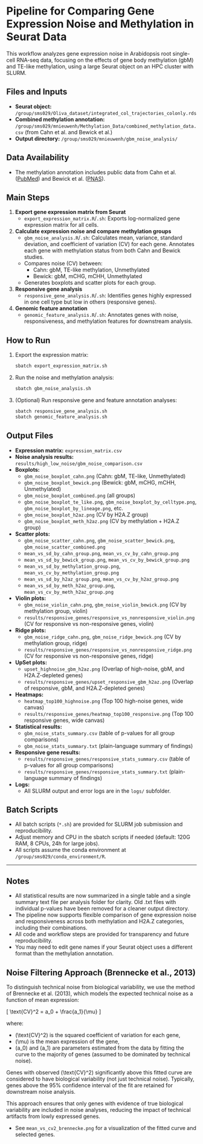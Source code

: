 # Pipeline for Comparing Gene Expression Noise and Methylation in Seurat Data

This workflow analyzes gene expression noise in Arabidopsis root single-cell RNA-seq data, focusing on the effects of gene body methylation (gbM) and TE-like methylation, using a large Seurat object on an HPC cluster with SLURM.

## Files and Inputs
- **Seurat object:** `/group/sms029/Oliva_dataset/integrated_col_trajectories_colonly.rds`
- **Combined methylation annotation:** `/group/sms029/mnieuwenh/Methylation_Data/combined_methylation_data.csv` (from Cahn et al. and Bewick et al.)
- **Output directory:** `/group/sms029/mnieuwenh/gbm_noise_analysis/`

## Data Availability
- The methylation annotation includes public data from Cahn et al. ([PubMed](https://pubmed.ncbi.nlm.nih.gov/39632087/)) and Bewick et al. ([PNAS](https://www.pnas.org/doi/10.1073/pnas.1604666113)).

## Main Steps
1. **Export gene expression matrix from Seurat**
   - `export_expression_matrix.R`/`.sh`: Exports log-normalized gene expression matrix for all cells.
2. **Calculate expression noise and compare methylation groups**
   - `gbm_noise_analysis.R`/`.sh`: Calculates mean, variance, standard deviation, and coefficient of variation (CV) for each gene. Annotates each gene with methylation status from both Cahn and Bewick studies.
   - Compares noise (CV) between:
     - Cahn: gbM, TE-like methylation, Unmethylated
     - Bewick: gbM, mCHG, mCHH, Unmethylated
   - Generates boxplots and scatter plots for each group.
3. **Responsive gene analysis**
   - `responsive_gene_analysis.R`/`.sh`: Identifies genes highly expressed in one cell type but low in others (responsive genes).
4. **Genomic feature annotation**
   - `genomic_feature_analysis.R`/`.sh`: Annotates genes with noise, responsiveness, and methylation features for downstream analysis.

## How to Run
1. Export the expression matrix:
   ```sh
   sbatch export_expression_matrix.sh
   ```
2. Run the noise and methylation analysis:
   ```sh
   sbatch gbm_noise_analysis.sh
   ```
3. (Optional) Run responsive gene and feature annotation analyses:
   ```sh
   sbatch responsive_gene_analysis.sh
   sbatch genomic_feature_analysis.sh
   ```

## Output Files
- **Expression matrix:** `expression_matrix.csv`
- **Noise analysis results:** `results/high_low_noise/gbm_noise_comparison.csv`
- **Boxplots:**
  - `gbm_noise_boxplot_cahn.png` (Cahn: gbM, TE-like, Unmethylated)
  - `gbm_noise_boxplot_bewick.png` (Bewick: gbM, mCHG, mCHH, Unmethylated)
  - `gbm_noise_boxplot_combined.png` (all groups)
  - `gbm_noise_boxplot_te_like.png`, `gbm_noise_boxplot_by_celltype.png`, `gbm_noise_boxplot_by_lineage.png`, etc.
  - `gbm_noise_boxplot_h2az.png` (CV by H2A.Z group)
  - `gbm_noise_boxplot_meth_h2az.png` (CV by methylation + H2A.Z group)
- **Scatter plots:**
  - `gbm_noise_scatter_cahn.png`, `gbm_noise_scatter_bewick.png`, `gbm_noise_scatter_combined.png`
  - `mean_vs_sd_by_cahn_group.png`, `mean_vs_cv_by_cahn_group.png`
  - `mean_vs_sd_by_bewick_group.png`, `mean_vs_cv_by_bewick_group.png`
  - `mean_vs_sd_by_methylation_group.png`, `mean_vs_cv_by_methylation_group.png`
  - `mean_vs_sd_by_h2az_group.png`, `mean_vs_cv_by_h2az_group.png`
  - `mean_vs_sd_by_meth_h2az_group.png`, `mean_vs_cv_by_meth_h2az_group.png`
- **Violin plots:**
  - `gbm_noise_violin_cahn.png`, `gbm_noise_violin_bewick.png` (CV by methylation group, violin)
  - `results/responsive_genes/responsive_vs_nonresponsive_violin.png` (CV for responsive vs non-responsive genes, violin)
- **Ridge plots:**
  - `gbm_noise_ridge_cahn.png`, `gbm_noise_ridge_bewick.png` (CV by methylation group, ridge)
  - `results/responsive_genes/responsive_vs_nonresponsive_ridge.png` (CV for responsive vs non-responsive genes, ridge)
- **UpSet plots:**
  - `upset_highnoise_gbm_h2az.png` (Overlap of high-noise, gbM, and H2A.Z-depleted genes)
  - `results/responsive_genes/upset_responsive_gbm_h2az.png` (Overlap of responsive, gbM, and H2A.Z-depleted genes)
- **Heatmaps:**
  - `heatmap_top100_highnoise.png` (Top 100 high-noise genes, wide canvas)
  - `results/responsive_genes/heatmap_top100_responsive.png` (Top 100 responsive genes, wide canvas)
- **Statistical results:**
  - `gbm_noise_stats_summary.csv` (table of p-values for all group comparisons)
  - `gbm_noise_stats_summary.txt` (plain-language summary of findings)
- **Responsive gene results:**
  - `results/responsive_genes/responsive_stats_summary.csv` (table of p-values for all group comparisons)
  - `results/responsive_genes/responsive_stats_summary.txt` (plain-language summary of findings)
- **Logs:**
  - All SLURM output and error logs are in the `logs/` subfolder.

## Batch Scripts
- All batch scripts (`*.sh`) are provided for SLURM job submission and reproducibility.
- Adjust memory and CPU in the sbatch scripts if needed (default: 120G RAM, 8 CPUs, 24h for large jobs).
- All scripts assume the conda environment at `/group/sms029/conda_environment/R`.

---

## Notes
- All statistical results are now summarized in a single table and a single summary text file per analysis folder for clarity. Old .txt files with individual p-values have been removed for a cleaner output directory.
- The pipeline now supports flexible comparison of gene expression noise and responsiveness across both methylation and H2A.Z categories, including their combinations.
- All code and workflow steps are provided for transparency and future reproducibility.
- You may need to edit gene names if your Seurat object uses a different format than the methylation annotation.

## Noise Filtering Approach (Brennecke et al., 2013)
To distinguish technical noise from biological variability, we use the method of Brennecke et al. (2013), which models the expected technical noise as a function of mean expression:

\[
\text{CV}^2 = a_0 + \frac{a_1}{\mu}
\]

where:
- \(\text{CV}^2\) is the squared coefficient of variation for each gene,
- \(\mu\) is the mean expression of the gene,
- \(a_0\) and \(a_1\) are parameters estimated from the data by fitting the curve to the majority of genes (assumed to be dominated by technical noise).

Genes with observed \(\text{CV}^2\) significantly above this fitted curve are considered to have biological variability (not just technical noise). Typically, genes above the 95% confidence interval of the fit are retained for downstream noise analysis.

This approach ensures that only genes with evidence of true biological variability are included in noise analyses, reducing the impact of technical artifacts from lowly expressed genes.

- See `mean_vs_cv2_brennecke.png` for a visualization of the fitted curve and selected genes.

